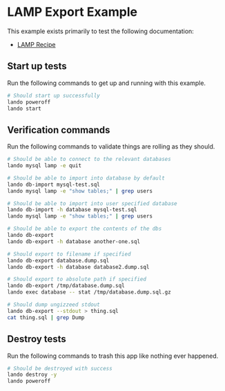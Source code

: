 # LAMP Export Example

This example exists primarily to test the following documentation:

* [LAMP Recipe](https://docs.lando.dev/lamp/tooling.html#importing-your-database)

## Start up tests

Run the following commands to get up and running with this example.

```bash
# Should start up successfully
lando poweroff
lando start
```

## Verification commands

Run the following commands to validate things are rolling as they should.

```bash
# Should be able to connect to the relevant databases
lando mysql lamp -e quit

# Should be able to import into database by default
lando db-import mysql-test.sql
lando mysql lamp -e "show tables;" | grep users

# Should be able to import into user specified database
lando db-import -h database mysql-test.sql
lando mysql lamp -e "show tables;" | grep users

# Should be able to export the contents of the dbs
lando db-export
lando db-export -h database another-one.sql

# Should export to filename if specified
lando db-export database.dump.sql
lando db-export -h database database2.dump.sql

# Should export to absolute path if specified
lando db-export /tmp/database.dump.sql
lando exec database -- stat /tmp/database.dump.sql.gz

# Should dump ungizzeed stdout
lando db-export --stdout > thing.sql
cat thing.sql | grep Dump
```

## Destroy tests

Run the following commands to trash this app like nothing ever happened.

```bash
# Should be destroyed with success
lando destroy -y
lando poweroff
```
